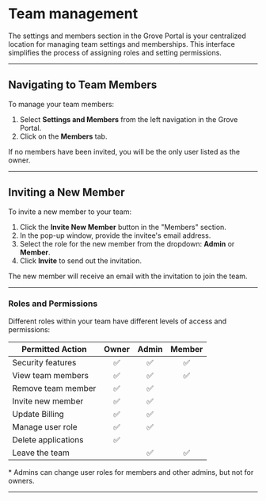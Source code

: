 # Team management

The settings and members section in the Grove Portal is your centralized location for managing team settings and memberships. This interface simplifies the process of assigning roles and setting permissions.

---

## Navigating to Team Members

To manage your team members:

1. Select **Settings and Members** from the left navigation in the Grove Portal.
2. Click on the **Members** tab.

If no members have been invited, you will be the only user listed as the owner.

---

## Inviting a New Member

To invite a new member to your team:

1. Click the **Invite New Member** button in the "Members" section.
2. In the pop-up window, provide the invitee's email address.
3. Select the role for the new member from the dropdown: **Admin** or **Member**.
4. Click **Invite** to send out the invitation.

The new member will receive an email with the invitation to join the team.

---

### Roles and Permissions

Different roles within your team have different levels of access and permissions:

| Permitted Action       | Owner | Admin | Member |
|------------------------|:-----:|:-----:|:------:|
| Security features      |   ✅   |   ✅   |   ✅    |
| View team members      |   ✅   |   ✅   |   ✅    |
| Remove team member     |   ✅   |   ✅   |        |
| Invite new member      |   ✅   |   ✅   |        |
| Update Billing         |   ✅   |   ✅   |        |
| Manage user role       |   ✅   |   ✅   |        |
| Delete applications    |   ✅   |       |        |
| Leave the team         |       |   ✅   |   ✅    |

\* Admins can change user roles for members and other admins, but not for owners.

---
